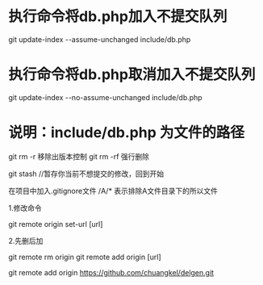# 执行命令将db.php加入不提交队列

git update-index --assume-unchanged include/db.php

# 执行命令将db.php取消加入不提交队列

git update-index --no-assume-unchanged include/db.php

# 说明：include/db.php 为文件的路径

git rm -r 移除出版本控制
git rm -rf 强行删除

git stash //暂存你当前不想提交的修改，回到开始

在项目中加入.gitignore文件  /A/*  表示排除A文件目录下的所以文件



1.修改命令

git remote origin set-url [url]

2.先删后加

git remote rm origin
git remote add origin [url]

git remote add origin https://github.com/chuangkel/delgen.git